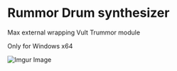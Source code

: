 # Rummor Drum synthesizer

Max external wrapping Vult Trummor module

Only for Windows x64


![Imgur Image](https://i.imgur.com/3AOsVrX.png)